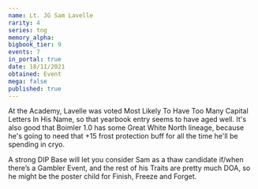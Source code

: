 ```yaml
---
name: Lt. JG Sam Lavelle
rarity: 4
series: tng
memory_alpha:
bigbook_tier: 9
events: 7
in_portal: true
date: 18/11/2021
obtained: Event
mega: false
published: true
---
```


At the Academy, Lavelle was voted Most Likely To Have Too Many Capital Letters In His Name, so that yearbook entry seems to have aged well. It's also good that Boimler 1.0 has some Great White North lineage, because he's going to need that +15 frost protection buff for all the time he'll be spending in cryo.

A strong DIP Base will let you consider Sam as a thaw candidate if/when there’s a Gambler Event, and the rest of his Traits are pretty much DOA, so he might be the poster child for Finish, Freeze and Forget.
